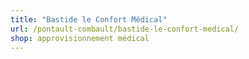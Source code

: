 ```yaml
---
title: "Bastide le Confort Médical"
url: /pontault-combault/bastide-le-confort-medical/
shop: approvisionnement médical
---
```


